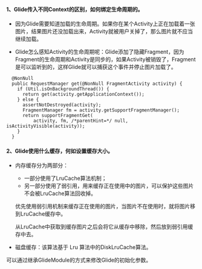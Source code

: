 #### 1、Glide传入不同Context的区别，如何绑定生命周期的。
- 因为Glide需要知道加载的生命周期。如果你在某个Activity上正在加载着一张图片，结果图片还没加载出来，Activity就被用户关掉了，那么图片就不应当继续加载。

- Glide怎么感知Activity的生命周期呢：Glide添加了隐藏Fragment，因为Fragment的生命周期和Activity是同步的，如果Activity被销毁了，Fragment是可以监听到的，这样Glide就可以捕获这个事件并停止图片加载了。
```
  @NonNull
  public RequestManager get(@NonNull FragmentActivity activity) {
    if (Util.isOnBackgroundThread()) {
      return get(activity.getApplicationContext());
    } else {
      assertNotDestroyed(activity);
      FragmentManager fm = activity.getSupportFragmentManager();
      return supportFragmentGet(
          activity, fm, /*parentHint=*/ null, isActivityVisible(activity));
    }
  }
```

#### 2、Glide使用什么缓存，何如设置缓存大小。
- 内存缓存分为两部分：
  - 一部分使用了LruCache算法机制；
  - 另一部分使用了弱引用，用来缓存正在使用中的图片，可以保护这些图片不会被LruCache算法回收掉。     
    
  优先使用弱引用机制来缓存正在使用的图片，当图片不在使用时，就将图片移到LruCache缓存中。  
  
  从LruCache中获取到缓存图片之后会将它从缓存中移除，然后放到弱引用缓存中去。

- 磁盘缓存：该算法基于 Lru 算法中的DiskLruCache算法。
  
可以通过继承GlideModule的方式来修改Glide的初始化参数。

